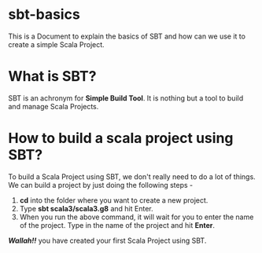 # sbt-basics
This is a Document to explain the basics of SBT and how can we use it to create a simple Scala Project.

# What is SBT?

SBT is an achronym for **Simple Build Tool**. It is nothing but a tool to build and manage Scala Projects.

# How to build a scala project using SBT? 

To build a Scala Project using SBT, we don't really need to do a lot of things. We can build a project by just doing the following steps - 

1. **cd** into the folder where you want to create a new project. 
2. Type **sbt scala3/scala3.g8** and hit Enter.
3. When you run the above command, it will wait for you to enter the name of the project. Type in the name of the project and hit **Enter**.


***Wallah!!*** you have created your first Scala Project using SBT.  
